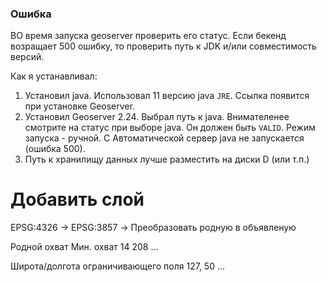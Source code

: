 ### Ошибка

ВО время запуска geoserver проверить его статус. Если бекенд возращает 500 ошибку, то проверить путь к JDK и/или совместимость версий.

Как я устанавливал:
1. Установил java. Использовал 11 версию java `JRE`. Ссылка появится при установке Geoserver.
2. Установил Geoserver 2.24. Выбрал путь к java. Внимателенее смотрите на статус при выборе java. Он должен быть `VALID`. Режим запуска - ручной. С Автоматической сервер java не запускается (ошибка 500).
3. Путь к хранилищу данных лучше разместить на диски D (или т.п.)


# Добавить слой

EPSG:4326 -> EPSG:3857 -> Преобразовать родную в объявленую

Родной охват
Мин. охват 14 208 ...

Широта/долгота ограничивающего поля
127, 50 ...